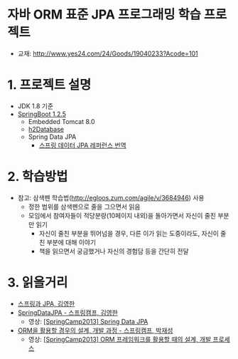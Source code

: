 자바 ORM 표준 JPA 프로그래밍 학습 프로젝트
===================================

* 교재: <http://www.yes24.com/24/Goods/19040233?Acode=101>

# 1. 프로젝트 설명
* JDK 1.8 기준
* [SpringBoot 1.2.5](http://docs.spring.io/spring-boot/docs/current/reference/html/index.html)
	- Embedded Tomcat 8.0
	- [h2Database](http://h2database.com/)
	- Spring Data JPA
		+ [스프링 데이터 JPA 레퍼런스 번역](http://arahansa.github.io/docs_spring/jpa.html)

# 2. 학습방법
* 참고: 삼색펜 학습법(http://egloos.zum.com/agile/v/3684946) 사용
	- 정한 범위를 삼색펜으로 줄을 그으면서 읽음
	- 모임에서 참여자들이 적당분량(10페이지 내외)을 돌아가면서 자신이 줄친 부분만 읽기
		+ 자신이 줄친 부분을 뛰어넘을 경우, 다른 이가 읽는 도중이라도, 자신이 줄친 부분에 대해 이야기
		+ 책을 읽으면서 궁금했거나 자신의 경험담 등을 간단히 전달

# 3. 읽을거리
* [스프링과 JPA, 김영한](http://www.slideshare.net/zipkyh/ksug2015-jpa5-jpa)
* [SpringDataJPA - 스프링캠프, 김영한](http://www.slideshare.net/zipkyh/spring-datajpa)
  - 영상: [\[SpringCamp2013\] Spring Data JPA ](https://www.youtube.com/watch?v=OOO4H3BAetU)
* [ORM을 활용할 경우의 설계, 개발 과정 - 스프링캠프, 박재성](http://www.slideshare.net/javajigi/orm-27141159)
  - 영상: [\[SpringCamp2013\] ORM 프레임워크를 활용할 때의 설계, 개발 프로세스 ](https://www.youtube.com/watch?v=VjbBGjVRxfk)
